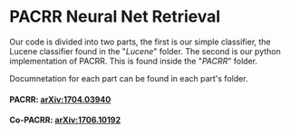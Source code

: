 # PACRR Neural Net Retrieval
Our code is divided into two parts, the first is our simple classifier, the Lucene classifier found in the "_Lucene_" folder.
The second is our python implementation of PACRR. This is found inside the "_PACRR_" folder.

Documnetation for each part can be found in each part's folder.

#### PACRR: [arXiv:1704.03940](https://arxiv.org/abs/1704.03940)
#### Co-PACRR: [arXiv:1706.10192](https://arxiv.org/abs/1706.10192)
